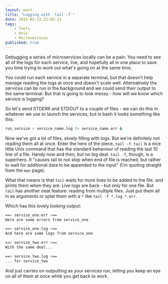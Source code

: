 ```yaml
---
layout: post
title: "Logging with `tail -f`"
date: 2015-05-22 22:05:21
tags:
    - Tools
    - Unix
    - Microservices
published: true
---
```


Debugging a series of microservices locally can be a pain. You need to see all
of the logs for each service, live, and hopefully all in one place to save you
time trying to work out what's going on at the same time.

You could run each service in a separate terminal, but that doesn't help manage
reading the logs at once and doesn't scale well. Alternatively the services can
be run in the background and we could send their output to the same terminal.
But that is going to look messy - how will we know which service is logging?

So let's send STDERR and STDOUT to a couple of files - we can do this in
whatever we use to launch the services, but in bash it looks something like this:

```bash
run_service > service_name.log 2> service_name.err &
```

Now we've got a lot of files, slowly filling with logs. But we're definitely not
reading them all at once. Enter the hero of the piece, `tail -f`. `tail` is
a nice little Unix command that has the standard behaviour of reading the last
10 line of a file. Handy now and then, but no big deal. `tail -f`, though, is
a superhero. It "causes tail to not stop when end of file is reached, but rather
to wait for additional data to be appended to the input" (I'm quoting straight
from the `man` page).

What that means is that `tail` waits for more lines to be added to the file, and
prints them when they are. Live logs are back - but only for one file. But
`tail` has another neat feature: reading from multiple files. Just put them all
in as arguments or splat them with a `*` like `tail -f *.log *.err`.

Which has this lovely looking output:

```bash
==> service_one.err <==
Here are some errors from service_one

==> service_one.log <==
And here are some logs from service_one

==> service_two.err <==
With the same deal...

==> service_two.log <==
... for service_two

```

And just carries on outputting as your services run, letting you keep an eye on
all of them at once while you get back to work.
